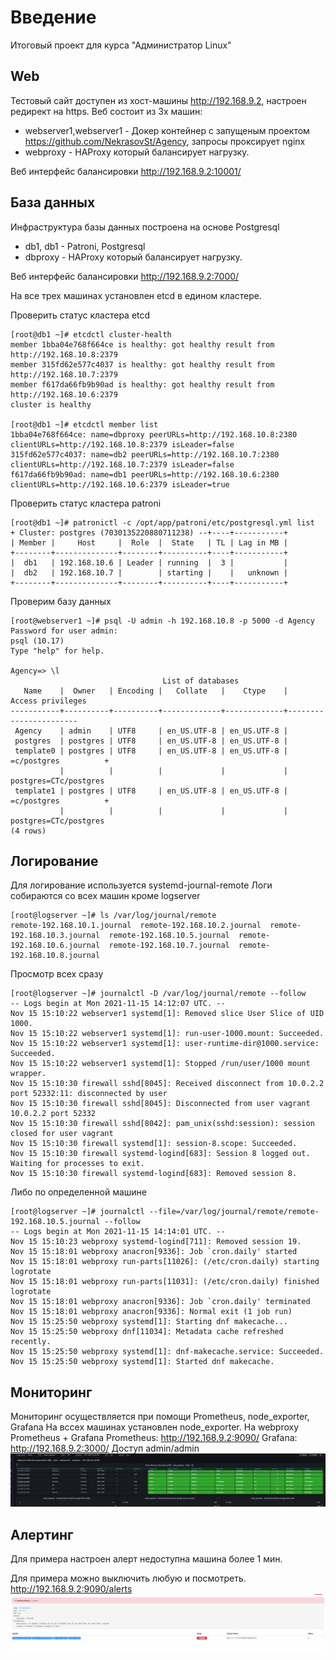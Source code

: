 # **Введение**

Итоговый проект для курса "Администратор Linux"


## **Web**

Тестовый сайт доступен из хост-машины http://192.168.9.2, настроен редирект на https.
Веб состоит из 3х машин:
* webserver1,webserver1 - Докер контейнер с запущеным проектом https://github.com/NekrasovSt/Agency, запросы проксирует nginx
* webproxy - HAProxy который балансирует нагрузку.

Веб интерфейс балансировки http://192.168.9.2:10001/

## **База данных**

Инфраструктура базы данных построена на основе Postgresql
* db1, db1 - Patroni, Postgresql
* dbproxy - HAProxy который балансирует нагрузку.

Веб интерфейс балансировки http://192.168.9.2:7000/

На все трех машинах установлен etcd в едином кластере.

Проверить статус кластера etcd
```
[root@db1 ~]# etcdctl cluster-health
member 1bba04e768f664ce is healthy: got healthy result from http://192.168.10.8:2379
member 315fd62e577c4037 is healthy: got healthy result from http://192.168.10.7:2379
member f617da66fb9b90ad is healthy: got healthy result from http://192.168.10.6:2379
cluster is healthy

[root@db1 ~]# etcdctl member list
1bba04e768f664ce: name=dbproxy peerURLs=http://192.168.10.8:2380 clientURLs=http://192.168.10.8:2379 isLeader=false
315fd62e577c4037: name=db2 peerURLs=http://192.168.10.7:2380 clientURLs=http://192.168.10.7:2379 isLeader=false
f617da66fb9b90ad: name=db1 peerURLs=http://192.168.10.6:2380 clientURLs=http://192.168.10.6:2379 isLeader=true

```
Проверить статус кластера patroni
```
[root@db1 ~]# patronictl -c /opt/app/patroni/etc/postgresql.yml list
+ Cluster: postgres (7030135220880711238) --+----+-----------+
| Member |     Host     |  Role  |  State   | TL | Lag in MB |
+--------+--------------+--------+----------+----+-----------+
|  db1   | 192.168.10.6 | Leader | running  |  3 |           |
|  db2   | 192.168.10.7 |        | starting |    |   unknown |
+--------+--------------+--------+----------+----+-----------+

```
Проверим базу данных
```
[root@webserver1 ~]# psql -U admin -h 192.168.10.8 -p 5000 -d Agency
Password for user admin:
psql (10.17)
Type "help" for help.

Agency=> \l
                                  List of databases
   Name    |  Owner   | Encoding |   Collate   |    Ctype    |   Access privileges
-----------+----------+----------+-------------+-------------+-----------------------
 Agency    | admin    | UTF8     | en_US.UTF-8 | en_US.UTF-8 |
 postgres  | postgres | UTF8     | en_US.UTF-8 | en_US.UTF-8 |
 template0 | postgres | UTF8     | en_US.UTF-8 | en_US.UTF-8 | =c/postgres          +
           |          |          |             |             | postgres=CTc/postgres
 template1 | postgres | UTF8     | en_US.UTF-8 | en_US.UTF-8 | =c/postgres          +
           |          |          |             |             | postgres=CTc/postgres
(4 rows)

```
## **Логирование**

Для логирование используется systemd-journal-remote
Логи собираются со всех машин кроме logserver

```
[root@logserver ~]# ls /var/log/journal/remote
remote-192.168.10.1.journal  remote-192.168.10.2.journal  remote-192.168.10.3.journal  remote-192.168.10.5.journal  remote-192.168.10.6.journal  remote-192.168.10.7.journal  remote-192.168.10.8.journal
```
Просмотр всех сразу
```
[root@logserver ~]# journalctl -D /var/log/journal/remote --follow
-- Logs begin at Mon 2021-11-15 14:12:07 UTC. --
Nov 15 15:10:22 webserver1 systemd[1]: Removed slice User Slice of UID 1000.
Nov 15 15:10:22 webserver1 systemd[1]: run-user-1000.mount: Succeeded.
Nov 15 15:10:22 webserver1 systemd[1]: user-runtime-dir@1000.service: Succeeded.
Nov 15 15:10:22 webserver1 systemd[1]: Stopped /run/user/1000 mount wrapper.
Nov 15 15:10:30 firewall sshd[8045]: Received disconnect from 10.0.2.2 port 52332:11: disconnected by user
Nov 15 15:10:30 firewall sshd[8045]: Disconnected from user vagrant 10.0.2.2 port 52332
Nov 15 15:10:30 firewall sshd[8042]: pam_unix(sshd:session): session closed for user vagrant
Nov 15 15:10:30 firewall systemd[1]: session-8.scope: Succeeded.
Nov 15 15:10:30 firewall systemd-logind[683]: Session 8 logged out. Waiting for processes to exit.
Nov 15 15:10:30 firewall systemd-logind[683]: Removed session 8.
```
Либо по определенной машине
```
[root@logserver ~]# journalctl --file=/var/log/journal/remote/remote-192.168.10.5.journal --follow
-- Logs begin at Mon 2021-11-15 14:14:01 UTC. --
Nov 15 15:10:23 webproxy systemd-logind[711]: Removed session 19.
Nov 15 15:18:01 webproxy anacron[9336]: Job `cron.daily' started
Nov 15 15:18:01 webproxy run-parts[11026]: (/etc/cron.daily) starting logrotate
Nov 15 15:18:01 webproxy run-parts[11031]: (/etc/cron.daily) finished logrotate
Nov 15 15:18:01 webproxy anacron[9336]: Job `cron.daily' terminated
Nov 15 15:18:01 webproxy anacron[9336]: Normal exit (1 job run)
Nov 15 15:25:50 webproxy systemd[1]: Starting dnf makecache...
Nov 15 15:25:50 webproxy dnf[11034]: Metadata cache refreshed recently.
Nov 15 15:25:50 webproxy systemd[1]: dnf-makecache.service: Succeeded.
Nov 15 15:25:50 webproxy systemd[1]: Started dnf makecache.
```
## **Мониторинг**

Мониторинг осуществляется при помощи Prometheus, node_exporter, Grafana
На вссех машинах установлен node_exporter.
На webproxy Prometheus + Grafana
Prometheus: http://192.168.9.2:9090/
Grafana: http://192.168.9.2:3000/ Доступ admin/admin
![](screenshots/grafana.png)
## **Алертинг**

Для примера настроен алерт недоступна машина более 1 мин.

Для примера можно выключить любую и посмотреть.
http://192.168.9.2:9090/alerts
![](screenshots/alert.png)